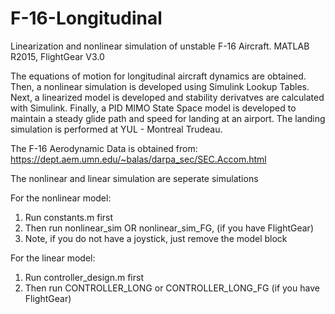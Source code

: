 # F-16-Longitudinal
Linearization and nonlinear simulation of unstable F-16 Aircraft.
MATLAB R2015, FlightGear V3.0

The equations of motion for longitudinal aircraft dynamics are obtained.
Then, a nonlinear simulation is developed using Simulink Lookup Tables.
Next, a linearized model is developed and stability derivatves are calculated with Simulink.
Finally, a PID MIMO State Space model is developed to maintain a steady glide path and speed for landing at an airport.
The landing simulation is performed at YUL - Montreal Trudeau.

The F-16 Aerodynamic Data is obtained from:
https://dept.aem.umn.edu/~balas/darpa_sec/SEC.Accom.html

The nonlinear and linear simulation are seperate simulations

For the nonlinear model:
1) Run constants.m first
2) Then run nonlinear_sim OR nonlinear_sim_FG, (if you have FlightGear)
3) Note, if you do not have a joystick, just remove the model block

For the linear model:
1) Run controller_design.m first
2) Then run CONTROLLER_LONG or CONTROLLER_LONG_FG (if you have FlightGear)


